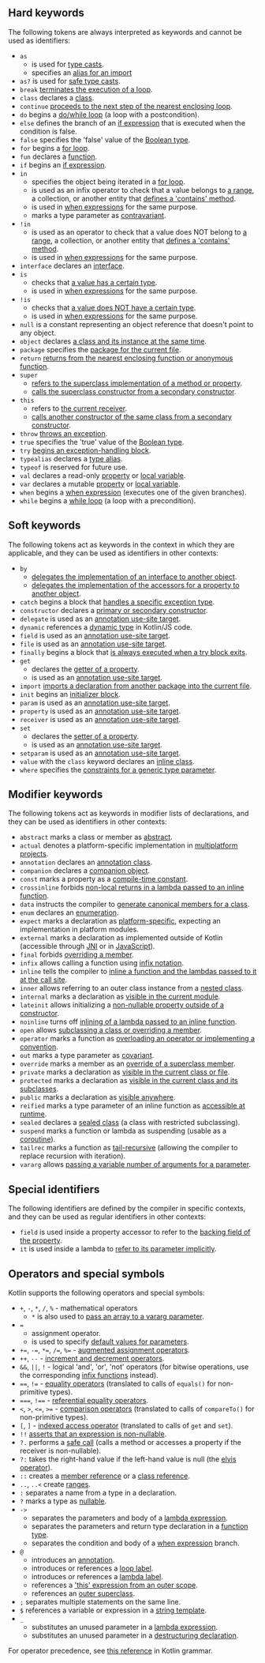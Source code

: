 [//]: # (title: Keywords and operators)

## Hard keywords

The following tokens are always interpreted as keywords and cannot be used as identifiers:

 * `as`
     - is used for [type casts](typecasts.md#unsafe-cast-operator).
     - specifies an [alias for an import](packages.md#imports)
 * `as?` is used for [safe type casts](typecasts.md#safe-nullable-cast-operator).
 * `break` [terminates the execution of a loop](returns.md).
 * `class` declares a [class](classes.md).
 * `continue` [proceeds to the next step of the nearest enclosing loop](returns.md).
 * `do` begins a [do/while loop](control-flow.md#while-loops) (a loop with a postcondition).
 * `else` defines the branch of an [if expression](control-flow.md#if-expression) that is executed when the condition is false.
 * `false` specifies the 'false' value of the [Boolean type](booleans.md).
 * `for` begins a [for loop](control-flow.md#for-loops).
 * `fun` declares a [function](functions.md).
 * `if` begins an [if expression](control-flow.md#if-expression).
 * `in`
     - specifies the object being iterated in a [for loop](control-flow.md#for-loops).
     - is used as an infix operator to check that a value belongs to [a range](ranges.md),
       a collection, or another entity that [defines a 'contains' method](operator-overloading.md#in-operator).
     - is used in [when expressions](control-flow.md#when-expressions-and-statements) for the same purpose.
     - marks a type parameter as [contravariant](generics.md#declaration-site-variance).
 * `!in`
     - is used as an operator to check that a value does NOT belong to [a range](ranges.md),
       a collection, or another entity that [defines a 'contains' method](operator-overloading.md#in-operator).
     - is used in [when expressions](control-flow.md#when-expressions-and-statements) for the same purpose.
 * `interface` declares an [interface](interfaces.md).
 * `is`
     - checks that [a value has a certain type](typecasts.md#is-and-is-operators).
     - is used in [when expressions](control-flow.md#when-expressions-and-statements) for the same purpose.
 * `!is`
     - checks that [a value does NOT have a certain type](typecasts.md#is-and-is-operators).
     - is used in [when expressions](control-flow.md#when-expressions-and-statements) for the same purpose.
 * `null` is a constant representing an object reference that doesn't point to any object.
 * `object` declares [a class and its instance at the same time](object-declarations.md).
 * `package` specifies the [package for the current file](packages.md).
 * `return` [returns from the nearest enclosing function or anonymous function](returns.md).
 * `super`
     - [refers to the superclass implementation of a method or property](inheritance.md#calling-the-superclass-implementation).
     - [calls the superclass constructor from a secondary constructor](classes.md#inheritance).
 * `this`
     - refers to [the current receiver](this-expressions.md).
     - [calls another constructor of the same class from a secondary constructor](classes.md#constructors).
 * `throw` [throws an exception](exceptions.md).
 * `true` specifies the 'true' value of the [Boolean type](booleans.md).
 * `try` [begins an exception-handling block](exceptions.md).
 * `typealias` declares a [type alias](type-aliases.md).
 * `typeof` is reserved for future use.
 * `val` declares a read-only [property](properties.md) or [local variable](basic-syntax.md#variables).
 * `var` declares a mutable [property](properties.md) or [local variable](basic-syntax.md#variables).
 * `when` begins a [when expression](control-flow.md#when-expressions-and-statements) (executes one of the given branches).
 * `while` begins a [while loop](control-flow.md#while-loops) (a loop with a precondition).

## Soft keywords

The following tokens act as keywords in the context in which they are applicable, and they can be used
as identifiers in other contexts:

 * `by`
     - [delegates the implementation of an interface to another object](delegation.md).
     - [delegates the implementation of the accessors for a property to another object](delegated-properties.md).
 * `catch` begins a block that [handles a specific exception type](exceptions.md).
 * `constructor` declares a [primary or secondary constructor](classes.md#constructors).
 * `delegate` is used as an [annotation use-site target](annotations.md#annotation-use-site-targets).
 * `dynamic` references a [dynamic type](dynamic-type.md) in Kotlin/JS code.
 * `field` is used as an [annotation use-site target](annotations.md#annotation-use-site-targets).
 * `file` is used as an [annotation use-site target](annotations.md#annotation-use-site-targets).
 * `finally` begins a block that [is always executed when a try block exits](exceptions.md).
 * `get`
     - declares the [getter of a property](properties.md#getters-and-setters).
     - is used as an [annotation use-site target](annotations.md#annotation-use-site-targets).
 * `import` [imports a declaration from another package into the current file](packages.md).
 * `init` begins an [initializer block](classes.md#constructors).
 * `param` is used as an [annotation use-site target](annotations.md#annotation-use-site-targets).
 * `property` is used as an [annotation use-site target](annotations.md#annotation-use-site-targets).
 * `receiver` is used as an [annotation use-site target](annotations.md#annotation-use-site-targets).
 * `set`
     - declares the [setter of a property](properties.md#getters-and-setters).
     - is used as an [annotation use-site target](annotations.md#annotation-use-site-targets).
* `setparam` is used as an [annotation use-site target](annotations.md#annotation-use-site-targets).
* `value` with the `class` keyword declares an [inline class](inline-classes.md).
* `where` specifies the [constraints for a generic type parameter](generics.md#upper-bounds).

## Modifier keywords

The following tokens act as keywords in modifier lists of declarations, and they can be used as identifiers
in other contexts:

 * `abstract` marks a class or member as [abstract](classes.md#abstract-classes).
 * `actual` denotes a platform-specific implementation in [multiplatform projects](https://www.jetbrains.com/help/kotlin-multiplatform-dev/multiplatform-expect-actual.html).
 * `annotation` declares an [annotation class](annotations.md).
 * `companion` declares a [companion object](object-declarations.md#companion-objects).
 * `const` marks a property as a [compile-time constant](properties.md#compile-time-constants).
 * `crossinline` forbids [non-local returns in a lambda passed to an inline function](inline-functions.md#returns).
 * `data` instructs the compiler to [generate canonical members for a class](data-classes.md).
 * `enum` declares an [enumeration](enum-classes.md).
 * `expect` marks a declaration as [platform-specific](https://www.jetbrains.com/help/kotlin-multiplatform-dev/multiplatform-expect-actual.html), expecting an implementation in platform modules.
 * `external` marks a declaration as implemented outside of Kotlin (accessible through [JNI](java-interop.md#using-jni-with-kotlin) or in [JavaScript](js-interop.md#external-modifier)).
 * `final` forbids [overriding a member](inheritance.md#overriding-methods).
 * `infix` allows calling a function using [infix notation](functions.md#infix-notation).
 * `inline` tells the compiler to [inline a function and the lambdas passed to it at the call site](inline-functions.md).
 * `inner` allows referring to an outer class instance from a [nested class](nested-classes.md).
 * `internal` marks a declaration as [visible in the current module](visibility-modifiers.md).
 * `lateinit` allows initializing a [non-nullable property outside of a constructor](properties.md#late-initialized-properties-and-variables).
 * `noinline` turns off [inlining of a lambda passed to an inline function](inline-functions.md#noinline).
 * `open` allows [subclassing a class or overriding a member](classes.md#inheritance).
 * `operator` marks a function as [overloading an operator or implementing a convention](operator-overloading.md).
 * `out` marks a type parameter as [covariant](generics.md#declaration-site-variance).
 * `override` marks a member as an [override of a superclass member](inheritance.md#overriding-methods).
 * `private` marks a declaration as [visible in the current class or file](visibility-modifiers.md).
 * `protected` marks a declaration as [visible in the current class and its subclasses](visibility-modifiers.md).
 * `public` marks a declaration as [visible anywhere](visibility-modifiers.md).
 * `reified` marks a type parameter of an inline function as [accessible at runtime](inline-functions.md#reified-type-parameters).
 * `sealed` declares a [sealed class](sealed-classes.md) (a class with restricted subclassing).
 * `suspend` marks a function or lambda as suspending (usable as a [coroutine](coroutines-overview.md)).
 * `tailrec` marks a function as [tail-recursive](functions.md#tail-recursive-functions) (allowing the compiler to replace recursion with iteration).
 * `vararg` allows [passing a variable number of arguments for a parameter](functions.md#variable-number-of-arguments-varargs).

## Special identifiers

The following identifiers are defined by the compiler in specific contexts, and they can be used as regular
identifiers in other contexts:

 * `field` is used inside a property accessor to refer to the [backing field of the property](properties.md#backing-fields).
 * `it` is used inside a lambda to [refer to its parameter implicitly](lambdas.md#it-implicit-name-of-a-single-parameter).

## Operators and special symbols

Kotlin supports the following operators and special symbols:

 * `+`, `-`, `*`, `/`, `%` - mathematical operators
     - `*` is also used to [pass an array to a vararg parameter](functions.md#variable-number-of-arguments-varargs).
 * `=`
     - assignment operator.
     - is used to specify [default values for parameters](functions.md#default-arguments).
 * `+=`, `-=`, `*=`, `/=`, `%=` - [augmented assignment operators](operator-overloading.md#augmented-assignments).
 * `++`, `--` - [increment and decrement operators](operator-overloading.md#increments-and-decrements).
 * `&&`, `||`, `!` - logical 'and', 'or', 'not' operators (for bitwise operations, use the corresponding [infix functions](numbers.md#operations-on-numbers) instead).
 * `==`, `!=` - [equality operators](operator-overloading.md#equality-and-inequality-operators) (translated to calls of `equals()` for non-primitive types).
 * `===`, `!==` - [referential equality operators](equality.md#referential-equality).
 * `<`, `>`, `<=`, `>=` - [comparison operators](operator-overloading.md#comparison-operators) (translated to calls of `compareTo()` for non-primitive types).
 * `[`, `]` - [indexed access operator](operator-overloading.md#indexed-access-operator) (translated to calls of `get` and `set`).
 * `!!` [asserts that an expression is non-nullable](null-safety.md#not-null-assertion-operator).
 * `?.` performs a [safe call](null-safety.md#safe-call-operator) (calls a method or accesses a property if the receiver is non-nullable).
 * `?:` takes the right-hand value if the left-hand value is null (the [elvis operator](null-safety.md#elvis-operator)).
 * `::` creates a [member reference](reflection.md#function-references) or a [class reference](reflection.md#class-references).
 * `..`, `..<` create [ranges](ranges.md).
 * `:` separates a name from a type in a declaration.
 * `?` marks a type as [nullable](null-safety.md#nullable-types-and-non-nullable-types).
 * `->`
     - separates the parameters and body of a [lambda expression](lambdas.md#lambda-expression-syntax).
     - separates the parameters and return type declaration in a [function type](lambdas.md#function-types).
     - separates the condition and body of a [when expression](control-flow.md#when-expressions-and-statements) branch.
 * `@`
     - introduces an [annotation](annotations.md#usage).
     - introduces or references a [loop label](returns.md#break-and-continue-labels).
     - introduces or references a [lambda label](returns.md#return-to-labels).
     - references a ['this' expression from an outer scope](this-expressions.md#qualified-this).
     - references an [outer superclass](inheritance.md#calling-the-superclass-implementation).
 * `;` separates multiple statements on the same line.
 * `$` references a variable or expression in a [string template](strings.md#string-templates).
 * `_`
     - substitutes an unused parameter in a [lambda expression](lambdas.md#underscore-for-unused-variables).
     - substitutes an unused parameter in a [destructuring declaration](destructuring-declarations.md#underscore-for-unused-variables).

For operator precedence, see [this reference](https://kotlinlang.org/docs/reference/grammar.html#expressions) in Kotlin grammar.
